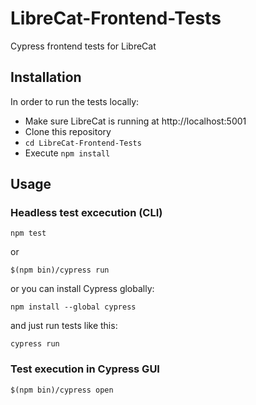 # LibreCat-Frontend-Tests
Cypress frontend tests for LibreCat

## Installation
In order to run the tests locally:

* Make sure LibreCat is running at http://localhost:5001
* Clone this repository
* `cd LibreCat-Frontend-Tests`
* Execute `npm install`

## Usage

### Headless test excecution (CLI)
```
npm test
```
or
```
$(npm bin)/cypress run
```
or you can install Cypress globally:
```
npm install --global cypress
```
and just run tests like this:
``` 
cypress run
```

### Test execution in Cypress GUI 
```
$(npm bin)/cypress open
```
